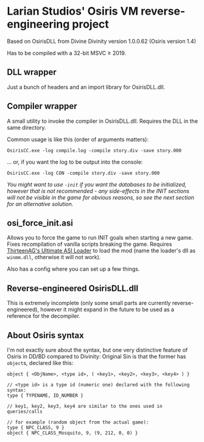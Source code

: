 Larian Studios' Osiris VM reverse-engineering project
=====================================================

Based on OsirisDLL from Divine Divinity version 1.0.0.62 (Osiris version 1.4)

Has to be compiled with a 32-bit MSVC ≥ 2019.

DLL wrapper
-----------

Just a bunch of headers and an import library for OsirisDLL.dll.

Compiler wrapper
----------------

A small utility to invoke the compiler in OsirisDLL.dll. Requires the DLL in the same directory.

Common usage is like this (order of arguments matters):

```shell
OsirisCC.exe -log compile.log -compile story.div -save story.000
```

... or, if you want the log to be output into the console:

```shell
OsirisCC.exe -log CON -compile story.div -save story.000
```

*You might want to use `-init` if you want the databases to be initialized, however that is not recommended - any side-effects in the INIT sections will not be visible in the game for obvious reasons, so see the next section for an alternative solution.*

osi_force_init.asi
------------------

Allows you to force the game to run INIT goals when starting a new game. Fixes recompilation of vanilla scripts breaking the game. Requires [ThirteenAG's Ultimate ASI Loader](https://github.com/ThirteenAG/Ultimate-ASI-Loader/releases) to load the mod (name the loader's dll as `winmm.dll`, otherwise it will not work).

Also has a config where you can set up a few things.

Reverse-engineered OsirisDLL.dll
--------------------------------

This is extremely incomplete (only some small parts are currently reverse-engineered), however it might expand in the future to be used as a reference for the decompiler.

About Osiris syntax
-------------------

I'm not exactly sure about the syntax, but one very distinctive feature of Osiris in DD/BD compared to Divinity: Original Sin is that the former has `object`s, declared like this:

```
object { <ObjName>, <type id>, ( <key1>, <key2>, <key3>, <key4> ) }

// <type id> is a type id (numeric one) declared with the following syntax:
type { TYPENAME, ID_NUMBER }

// key1, key2, key3, key4 are similar to the ones used in queries/calls

// for example (random object from the actual game):
type { NPC_CLASS, 9 }
object { NPC_CLASS_Mosquito, 9, (9, 212, 0, 0) }

```